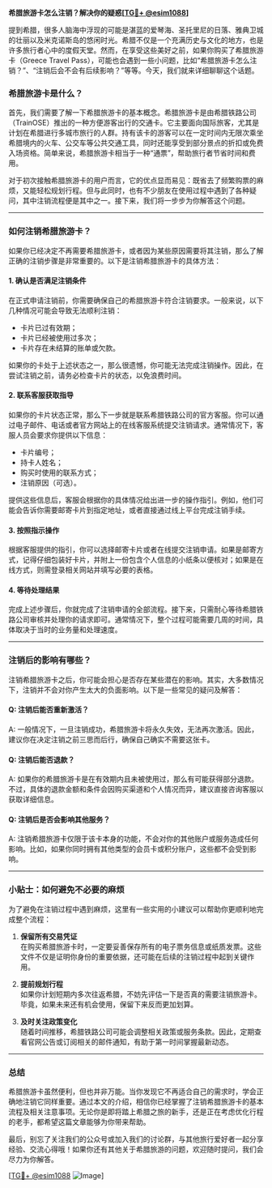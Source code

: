 **希腊旅游卡怎么注销？解决你的疑惑[[TG💪+ @esim1088](https://t.me/s/esim1088)]**

提到希腊，很多人脑海中浮现的可能是湛蓝的爱琴海、圣托里尼的日落、雅典卫城的壮丽以及米克诺斯岛的悠闲时光。希腊不仅是一个充满历史与文化的地方，也是许多旅行者心中的度假天堂。然而，在享受这些美好之前，如果你购买了希腊旅游卡（Greece Travel Pass），可能也会遇到一些小问题，比如“希腊旅游卡怎么注销？”、“注销后会不会有后续影响？”等等。今天，我们就来详细聊聊这个话题。

### 希腊旅游卡是什么？

首先，我们需要了解一下希腊旅游卡的基本概念。希腊旅游卡是由希腊铁路公司（TrainOSE）推出的一种方便游客出行的交通卡。它主要面向国际旅客，尤其是计划在希腊进行多城市旅行的人群。持有该卡的游客可以在一定时间内无限次乘坐希腊境内的火车、公交车等公共交通工具，同时还能享受到部分景点的折扣或免费入场资格。简单来说，希腊旅游卡相当于一种“通票”，帮助旅行者节省时间和费用。

对于初次接触希腊旅游卡的用户而言，它的优点显而易见：既省去了频繁购票的麻烦，又能轻松规划行程。但与此同时，也有不少朋友在使用过程中遇到了各种疑问，其中注销流程便是其中之一。接下来，我们将一步步为你解答这个问题。

---

### 如何注销希腊旅游卡？

如果你已经决定不再需要希腊旅游卡，或者因为某些原因需要将其注销，那么了解正确的注销步骤是非常重要的。以下是注销希腊旅游卡的具体方法：

#### 1. **确认是否满足注销条件**
   在正式申请注销前，你需要确保自己的希腊旅游卡符合注销要求。一般来说，以下几种情况可能会导致无法顺利注销：
   - 卡片已过有效期；
   - 卡片已经被使用过多次；
   - 卡片存在未结算的账单或欠款。

   如果你的卡处于上述状态之一，那么很遗憾，你可能无法完成注销操作。因此，在尝试注销之前，请务必检查卡片的状态，以免浪费时间。

#### 2. **联系客服获取指导**
   如果你的卡片状态正常，那么下一步就是联系希腊铁路公司的官方客服。你可以通过电子邮件、电话或者官方网站上的在线客服系统提交注销请求。通常情况下，客服人员会要求你提供以下信息：
   - 卡片编号；
   - 持卡人姓名；
   - 购买时使用的联系方式；
   - 注销原因（可选）。

   提供这些信息后，客服会根据你的具体情况给出进一步的操作指引。例如，他们可能会告诉你需要邮寄卡片到指定地址，或者直接通过线上平台完成注销手续。

#### 3. **按照指示操作**
   根据客服提供的指引，你可以选择邮寄卡片或者在线提交注销申请。如果是邮寄方式，记得仔细包装好卡片，并附上一份包含个人信息的小纸条以便核对；如果是在线方式，则需登录相关网站并填写必要的表格。

#### 4. **等待处理结果**
   完成上述步骤后，你就完成了注销申请的全部流程。接下来，只需耐心等待希腊铁路公司审核并处理你的请求即可。通常情况下，整个过程可能需要几周的时间，具体取决于当时的业务量和处理速度。

---

### 注销后的影响有哪些？

注销希腊旅游卡之后，你可能会担心是否存在某些潜在的影响。其实，大多数情况下，注销并不会对你产生太大的负面影响。以下是一些常见的疑问及解答：

#### Q: 注销后能否重新激活？
A: 一般情况下，一旦注销成功，希腊旅游卡将永久失效，无法再次激活。因此，建议你在决定注销之前三思而后行，确保自己确实不需要这张卡。

#### Q: 注销后能否退款？
A: 如果你的希腊旅游卡是在有效期内且未被使用过，那么有可能获得部分退款。不过，具体的退款金额和条件会因购买渠道和个人情况而异，建议直接咨询客服以获取详细信息。

#### Q: 注销后是否会影响其他服务？
A: 注销希腊旅游卡仅限于该卡本身的功能，不会对你的其他账户或服务造成任何影响。比如，如果你同时拥有其他类型的会员卡或积分账户，这些都不会受到影响。

---

### 小贴士：如何避免不必要的麻烦

为了避免在注销过程中遇到麻烦，这里有一些实用的小建议可以帮助你更顺利地完成整个流程：

1. **保留所有交易凭证**  
   在购买希腊旅游卡时，一定要妥善保存所有的电子票务信息或纸质发票。这些文件不仅是证明你身份的重要依据，还可能在后续的注销过程中起到关键作用。

2. **提前规划行程**  
   如果你计划短期内多次往返希腊，不妨先评估一下是否真的需要注销旅游卡。毕竟，如果未来还有机会使用，保留下来反而更加划算。

3. **及时关注政策变化**  
   随着时间推移，希腊铁路公司可能会调整相关政策或服务条款。因此，定期查看官网公告或订阅相关的邮件通知，有助于第一时间掌握最新动态。

---

### 总结

希腊旅游卡虽然便利，但也并非万能。当你发现它不再适合自己的需求时，学会正确地注销它同样重要。通过本文的介绍，相信你已经掌握了注销希腊旅游卡的基本流程及相关注意事项。无论你是即将踏上希腊之旅的新手，还是正在考虑优化行程的老手，都希望这篇文章能够为你带来帮助。

最后，别忘了关注我们的公众号或加入我们的讨论群，与其他旅行爱好者一起分享经验、交流心得哦！如果你还有其他关于希腊旅游的问题，欢迎随时提问，我们会尽力为你解答。

[[TG💪+ @esim1088](https://t.me/s/esim1088) ![Image](https://i.postimg.cc/4NQfJmqS/Snipaste-2025-05-13-00-14-12.png)]